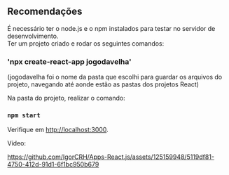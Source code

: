 ## Recomendações

É necessário ter o node.js e o npm instalados para testar no servidor de desenvolvimento.<br>
Ter um projeto criado e rodar os seguintes comandos:
### 'npx create-react-app jogodavelha' 
(jogodavelha foi o nome da pasta que escolhi para guardar os arquivos do projeto, navegando até aonde estão as pastas dos projetos React)<br>

Na pasta do projeto, realizar o comando:
### `npm start`

Verifique em [http://localhost:3000](http://localhost:3000).

Vídeo:



https://github.com/IgorCRH/Apps-React.js/assets/125159948/5119df81-4750-412d-91d1-6f1bc950b679


